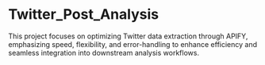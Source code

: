 # Twitter_Post_Analysis
 This project focuses on optimizing Twitter data extraction through APIFY, emphasizing speed, flexibility, and error-handling to enhance efficiency and seamless integration into downstream analysis workflows.
